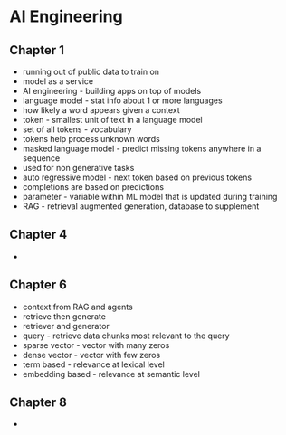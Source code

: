 # AI Engineering

## Chapter 1

* running out of public data to train on
* model as a service
* AI engineering - building apps on top of models
* language model - stat info about 1 or more languages
* how likely a word appears given a context
* token - smallest unit of text in a language model
* set of all tokens - vocabulary
* tokens help process unknown words
* masked language model - predict missing tokens anywhere in a sequence
* used for non generative tasks
* auto regressive model - next token based on previous tokens
* completions are based on predictions
* parameter - variable within ML model that is updated during training
* RAG - retrieval augmented generation, database to supplement

## Chapter 4

* 

## Chapter 6

* context from RAG and agents
* retrieve then generate
* retriever and generator
* query - retrieve data chunks most relevant to the query
* sparse vector - vector with many zeros
* dense vector - vector with few zeros
* term based - relevance at lexical level
* embedding based - relevance at semantic level


## Chapter 8

* 
